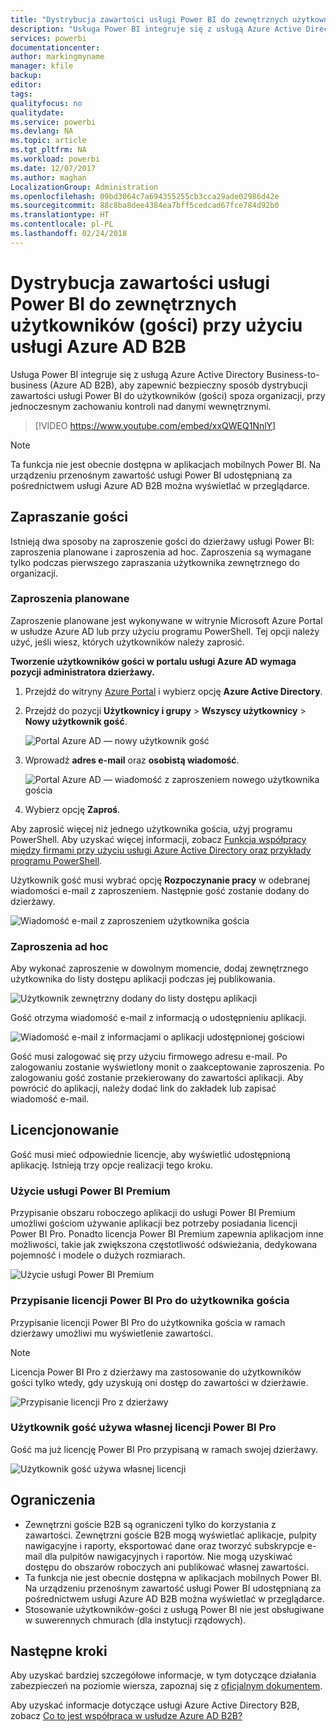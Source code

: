 ```yaml
---
title: "Dystrybucja zawartości usługi Power BI do zewnętrznych użytkowników (gości) przy użyciu usługi Azure AD B2B"
description: "Usługa Power BI integruje się z usługą Azure Active Directory Business-to-business (Azure AD B2B), aby zapewnić bezpieczny sposób dystrybucji zawartości usługi Power BI do użytkowników (gości) spoza organizacji."
services: powerbi
documentationcenter: 
author: markingmyname
manager: kfile
backup: 
editor: 
tags: 
qualityfocus: no
qualitydate: 
ms.service: powerbi
ms.devlang: NA
ms.topic: article
ms.tgt_pltfrm: NA
ms.workload: powerbi
ms.date: 12/07/2017
ms.author: maghan
LocalizationGroup: Administration
ms.openlocfilehash: 09bd3064c7a694355255cb3cca29ade02986d42e
ms.sourcegitcommit: 88c8ba8dee4384ea7bff5cedcad67fce784d92b0
ms.translationtype: HT
ms.contentlocale: pl-PL
ms.lasthandoff: 02/24/2018
---
```

# <a name="distribute-power-bi-content-to-external-guest-users-with-azure-ad-b2b"></a>Dystrybucja zawartości usługi Power BI do zewnętrznych użytkowników (gości) przy użyciu usługi Azure AD B2B

Usługa Power BI integruje się z usługą Azure Active Directory Business-to-business (Azure AD B2B), aby zapewnić bezpieczny sposób dystrybucji zawartości usługi Power BI do użytkowników (gości) spoza organizacji, przy jednoczesnym zachowaniu kontroli nad danymi wewnętrznymi.

> [!VIDEO https://www.youtube.com/embed/xxQWEQ1NnlY]

> [!NOTE]
> Ta funkcja nie jest obecnie dostępna w aplikacjach mobilnych Power BI. Na urządzeniu przenośnym zawartość usługi Power BI udostępnianą za pośrednictwem usługi Azure AD B2B można wyświetlać w przeglądarce. 

## <a name="invite-guest-users"></a>Zapraszanie gości

Istnieją dwa sposoby na zaproszenie gości do dzierżawy usługi Power BI: zaproszenia planowane i zaproszenia ad hoc. Zaproszenia są wymagane tylko podczas pierwszego zapraszania użytkownika zewnętrznego do organizacji.

### <a name="planned-invites"></a>Zaproszenia planowane

Zaproszenie planowane jest wykonywane w witrynie Microsoft Azure Portal w usłudze Azure AD lub przy użyciu programu PowerShell. Tej opcji należy użyć, jeśli wiesz, których użytkowników należy zaprosić. 

**Tworzenie użytkowników gości w portalu usługi Azure AD wymaga pozycji administratora dzierżawy.**

1. Przejdź do witryny [Azure Portal](https://portal.azure.com) i wybierz opcję **Azure Active Directory**.

2. Przejdź do pozycji **Użytkownicy i grupy** > **Wszyscy użytkownicy** > **Nowy użytkownik gość**.

    ![Portal Azure AD — nowy użytkownik gość](media/service-admin-azure-ad-b2b/azuread-portal-new-guest-user.png)

3. Wprowadź **adres e-mail** oraz **osobistą wiadomość**.

    ![Portal Azure AD — wiadomość z zaproszeniem nowego użytkownika gościa](media/service-admin-azure-ad-b2b/azuread-portal-invite-message.png)

4. Wybierz opcję **Zaproś**.

Aby zaprosić więcej niż jednego użytkownika gościa, użyj programu PowerShell. Aby uzyskać więcej informacji, zobacz [Funkcja współpracy między firmami przy użyciu usługi Azure Active Directory oraz przykłady programu PowerShell](https://docs.microsoft.com/azure/active-directory/active-directory-b2b-code-samples).

Użytkownik gość musi wybrać opcję **Rozpoczynanie pracy** w odebranej wiadomości e-mail z zaproszeniem. Następnie gość zostanie dodany do dzierżawy.

![Wiadomość e-mail z zaproszeniem użytkownika gościa](media/service-admin-azure-ad-b2b/guest-user-invite-email.png)

### <a name="ad-hoc-invites"></a>Zaproszenia ad hoc

Aby wykonać zaproszenie w dowolnym momencie, dodaj zewnętrznego użytkownika do listy dostępu aplikacji podczas jej publikowania.

![Użytkownik zewnętrzny dodany do listy dostępu aplikacji](media/service-admin-azure-ad-b2b/power-bi-app-access.png)

Gość otrzyma wiadomość e-mail z informacją o udostępnieniu aplikacji.

![Wiadomość e-mail z informacjami o aplikacji udostępnionej gościowi](media/service-admin-azure-ad-b2b/guest-user-invite-email2.png)

Gość musi zalogować się przy użyciu firmowego adresu e-mail. Po zalogowaniu zostanie wyświetlony monit o zaakceptowanie zaproszenia. Po zalogowaniu gość zostanie przekierowany do zawartości aplikacji. Aby powrócić do aplikacji, należy dodać link do zakładek lub zapisać wiadomość e-mail.

## <a name="licensing"></a>Licencjonowanie

Gość musi mieć odpowiednie licencje, aby wyświetlić udostępnioną aplikację. Istnieją trzy opcje realizacji tego kroku.

### <a name="use-power-bi-premium"></a>Użycie usługi Power BI Premium

Przypisanie obszaru roboczego aplikacji do usługi Power BI Premium umożliwi gościom używanie aplikacji bez potrzeby posiadania licencji Power BI Pro. Ponadto licencja Power BI Premium zapewnia aplikacjom inne możliwości, takie jak zwiększona częstotliwość odświeżania, dedykowana pojemność i modele o dużych rozmiarach.

![Użycie usługi Power BI Premium](media/service-admin-azure-ad-b2b/license-approach1.png)

### <a name="assign-power-bi-pro-license-to-guest-user"></a>Przypisanie licencji Power BI Pro do użytkownika gościa

Przypisanie licencji Power BI Pro do użytkownika gościa w ramach dzierżawy umożliwi mu wyświetlenie zawartości.

> [!NOTE]
> Licencja Power BI Pro z dzierżawy ma zastosowanie do użytkowników gości tylko wtedy, gdy uzyskują oni dostęp do zawartości w dzierżawie.

![Przypisanie licencji Pro z dzierżawy](media/service-admin-azure-ad-b2b/license-approach2.png)

### <a name="guest-user-brings-their-own-power-bi-pro-license"></a>Użytkownik gość używa własnej licencji Power BI Pro

Gość ma już licencję Power BI Pro przypisaną w ramach swojej dzierżawy.

![Użytkownik gość używa własnej licencji](media/service-admin-azure-ad-b2b/license-approach3.png)

## <a name="limitations"></a>Ograniczenia

* Zewnętrzni goście B2B są ograniczeni tylko do korzystania z zawartości. Zewnętrzni goście B2B mogą wyświetlać aplikacje, pulpity nawigacyjne i raporty, eksportować dane oraz tworzyć subskrypcje e-mail dla pulpitów nawigacyjnych i raportów. Nie mogą uzyskiwać dostępu do obszarów roboczych ani publikować własnej zawartości.
* Ta funkcja nie jest obecnie dostępna w aplikacjach mobilnych Power BI. Na urządzeniu przenośnym zawartość usługi Power BI udostępnianą za pośrednictwem usługi Azure AD B2B można wyświetlać w przeglądarce.
* Stosowanie użytkowników-gości z usługą Power BI nie jest obsługiwane w suwerennych chmurach (dla instytucji rządowych).

## <a name="next-steps"></a>Następne kroki

Aby uzyskać bardziej szczegółowe informacje, w tym dotyczące działania zabezpieczeń na poziomie wiersza, zapoznaj się z [oficjalnym dokumentem](https://aka.ms/powerbi-b2b-whitepaper).

Aby uzyskać informacje dotyczące usługi Azure Active Directory B2B, zobacz [Co to jest współpraca w usłudze Azure AD B2B?](https://docs.microsoft.com/azure/active-directory/active-directory-b2b-what-is-azure-ad-b2b)